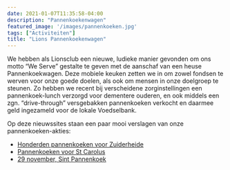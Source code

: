 ```yaml
---
date: 2021-01-07T11:35:58-04:00
description: "Pannenkoekenwagen"
featured_image: '/images/pannenkoeken.jpg'
tags: ["Activiteiten"]
title: "Lions Pannenkoekenwagen"
---
```


We hebben als Lionsclub een nieuwe, ludieke manier gevonden om ons motto “We Serve” gestalte te geven met de aanschaf van een heuse Pannenkoekwagen.
Deze mobiele keuken zetten we in om zowel fondsen te werven voor onze goede doelen, als ook om mensen in onze doelgroep te steunen. Zo hebben we recent bij verscheidene zorginstellingen een pannenkoek-lunch verzorgd voor dementere ouderen, en ook middels een zgn. “drive-through” versgebakken pannenkoeken verkocht en daarmee geld ingezameld voor de lokale Voedselbank.

Op deze nieuwssites staan een paar mooi verslagen van onze pannenkoeken-akties:

* <a href="https://www.nhnieuws.nl/nieuws/267292/hilversumse-lions-bakken-honderden-pannenkoeken-voor-verzorgingshuizen" target="_blank">Honderden pannenkoeken voor Zuiderheide</a>
* <a href="https://svjmedia.nl/hilversum/2880/lionsclub-hilversum-bakt-pannenkoeken-voor-bewoners-en-personeel-st-carolus/" target="_blank">Pannenkoeken voor St Carolus</a>
* <a href="https://www.nhnieuws.nl/nieuws/276917/lions-club-hilversum-bakt-pannenkoeken-voor-het-goede-doel" target="_blank">29 november, Sint Pannenkoek</a>
